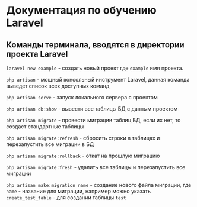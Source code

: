 # Документация по обучению Laravel

## Команды терминала, вводятся в директории проекта Laravel
`laravel new example` - создать новый проект где `example` имя проекта.

`php artisan` - мощный консольный инструмент Laravel, данная команда выведет список всех доступных команд

`php artisan serve` - запуск локального сервера с проектом

`php artisan db:show` - вывести все таблицы БД с данным проектом

`php artisan migrate` - провести миграции таблиц БД, если их нет, то создаст стандартные таблицы

`php artisan migrate:refresh` - сбросить строки в таблицах и перезапустить все миграции в БД

`php artisan migrate:rollback` - откат на прошлую миграцию

`php artisan migrate:fresh` - удалить все таблицы и перезапустить все миграции

`php artisan make:migration name` - создание нового файла миграции, где `name` - название для миграции, например можно указать `create_test_table` - для создании таблицы `test`



